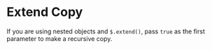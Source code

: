 Extend Copy
===========

If you are using nested objects and `$.extend()`, pass `true` as the first parameter to make a recursive copy.
